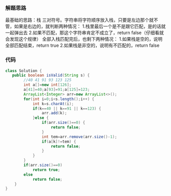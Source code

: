 ### 解题思路
最基础的思路：栈
三对符号。字符串将字符顺序放入栈，只要是左边那个就不管，如果是右边的，就判断两种情况：
1.栈里最后一个是不是跟它匹配，是的话就一起弹出去
2.如果不匹配，那这个字符串肯定不成立了，return false（仔细看就会发现这个规律）
全部入栈匹配完后，也剩下两种情况：
1.如果栈是空的，说明全部匹配结束，return true
2.如果栈是非空的，说明有不匹配的，return false

### 代码

```java
class Solution {
   public boolean isValid(String s) {
		//40 41 91 93 123 125
		int a[]=new int[126];
		a[41]=40;a[93]=91;a[125]=123;
		ArrayList<Integer> arr=new ArrayList<>();
		for(int i=0;i<s.length();i++) {
			int k=s.charAt(i);
			if(k==40 || k==91 || k==123) {
				arr.add(k);
			}else {
				if(arr.size()==0) {
					return false;
				}
				int tem=arr.remove(arr.size()-1);
				if(a[k]!=tem) {
					return false;
				}
			}
		}
		if(arr.size()==0)
			return true;
		else
			return false;
	}
}
```